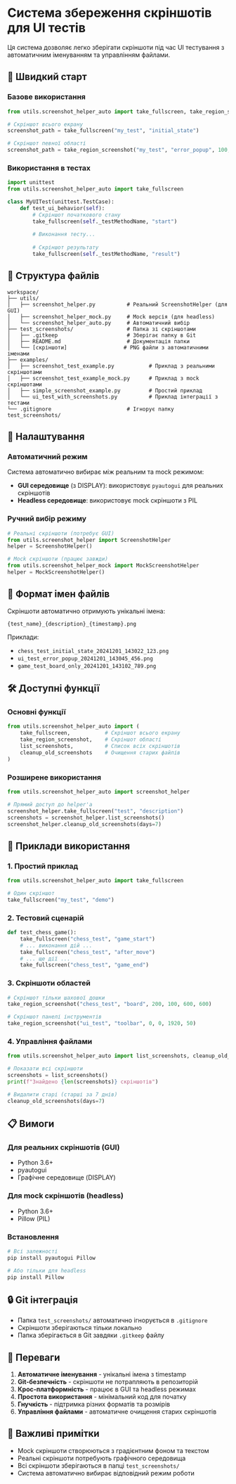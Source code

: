 # Система збереження скріншотів для UI тестів

Ця система дозволяє легко зберігати скріншоти під час UI тестування з автоматичним іменуванням та управлінням файлами.

## 🚀 Швидкий старт

### Базове використання

```python
from utils.screenshot_helper_auto import take_fullscreen, take_region_screenshot

# Скріншот всього екрану
screenshot_path = take_fullscreen("my_test", "initial_state")

# Скріншот певної області
screenshot_path = take_region_screenshot("my_test", "error_popup", 100, 100, 400, 300)
```

### Використання в тестах

```python
import unittest
from utils.screenshot_helper_auto import take_fullscreen

class MyUITest(unittest.TestCase):
    def test_ui_behavior(self):
        # Скріншот початкового стану
        take_fullscreen(self._testMethodName, "start")
        
        # Виконання тесту...
        
        # Скріншот результату
        take_fullscreen(self._testMethodName, "result")
```

## 📁 Структура файлів

```
workspace/
├── utils/
│   ├── screenshot_helper.py          # Реальний ScreenshotHelper (для GUI)
│   ├── screenshot_helper_mock.py     # Mock версія (для headless)
│   └── screenshot_helper_auto.py     # Автоматичний вибір
├── test_screenshots/                 # Папка зі скріншотами
│   ├── .gitkeep                      # Зберігає папку в Git
│   ├── README.md                     # Документація папки
│   └── [скріншоти]                  # PNG файли з автоматичними іменами
├── examples/
│   ├── screenshot_test_example.py           # Приклад з реальними скріншотами
│   ├── screenshot_test_example_mock.py      # Приклад з mock скріншотами
│   ├── simple_screenshot_example.py         # Простий приклад
│   └── ui_test_with_screenshots.py          # Приклад інтеграції з тестами
└── .gitignore                        # Ігнорує папку test_screenshots/
```

## 🔧 Налаштування

### Автоматичний режим

Система автоматично вибирає між реальним та mock режимом:

- **GUI середовище** (з DISPLAY): використовує `pyautogui` для реальних скріншотів
- **Headless середовище**: використовує mock скріншоти з PIL

### Ручний вибір режиму

```python
# Реальні скріншоти (потребує GUI)
from utils.screenshot_helper import ScreenshotHelper
helper = ScreenshotHelper()

# Mock скріншоти (працює завжди)
from utils.screenshot_helper_mock import MockScreenshotHelper
helper = MockScreenshotHelper()
```

## 📝 Формат імен файлів

Скріншоти автоматично отримують унікальні імена:

```
{test_name}_{description}_{timestamp}.png
```

Приклади:
- `chess_test_initial_state_20241201_143022_123.png`
- `ui_test_error_popup_20241201_143045_456.png`
- `game_test_board_only_20241201_143102_789.png`

## 🛠️ Доступні функції

### Основні функції

```python
from utils.screenshot_helper_auto import (
    take_fullscreen,           # Скріншот всього екрану
    take_region_screenshot,    # Скріншот області
    list_screenshots,          # Список всіх скріншотів
    cleanup_old_screenshots    # Очищення старих файлів
)
```

### Розширене використання

```python
from utils.screenshot_helper_auto import screenshot_helper

# Прямий доступ до helper'а
screenshot_helper.take_fullscreen("test", "description")
screenshots = screenshot_helper.list_screenshots()
screenshot_helper.cleanup_old_screenshots(days=7)
```

## 🧪 Приклади використання

### 1. Простий приклад

```python
from utils.screenshot_helper_auto import take_fullscreen

# Один скріншот
take_fullscreen("my_test", "demo")
```

### 2. Тестовий сценарій

```python
def test_chess_game():
    take_fullscreen("chess_test", "game_start")
    # ... виконання дій ...
    take_fullscreen("chess_test", "after_move")
    # ... ще дії ...
    take_fullscreen("chess_test", "game_end")
```

### 3. Скріншоти областей

```python
# Скріншот тільки шахової дошки
take_region_screenshot("chess_test", "board", 200, 100, 600, 600)

# Скріншот панелі інструментів
take_region_screenshot("ui_test", "toolbar", 0, 0, 1920, 50)
```

### 4. Управління файлами

```python
from utils.screenshot_helper_auto import list_screenshots, cleanup_old_screenshots

# Показати всі скріншоти
screenshots = list_screenshots()
print(f"Знайдено {len(screenshots)} скріншотів")

# Видалити старі (старші за 7 днів)
cleanup_old_screenshots(days=7)
```

## 📋 Вимоги

### Для реальних скріншотів (GUI)
- Python 3.6+
- pyautogui
- Графічне середовище (DISPLAY)

### Для mock скріншотів (headless)
- Python 3.6+
- Pillow (PIL)

### Встановлення

```bash
# Всі залежності
pip install pyautogui Pillow

# Або тільки для headless
pip install Pillow
```

## 🔒 Git інтеграція

- Папка `test_screenshots/` автоматично ігнорується в `.gitignore`
- Скріншоти зберігаються тільки локально
- Папка зберігається в Git завдяки `.gitkeep` файлу

## 🎯 Переваги

1. **Автоматичне іменування** - унікальні імена з timestamp
2. **Git-безпечність** - скріншоти не потрапляють в репозиторій
3. **Крос-платформність** - працює в GUI та headless режимах
4. **Простота використання** - мінімальний код для початку
5. **Гнучкість** - підтримка різних форматів та розмірів
6. **Управління файлами** - автоматичне очищення старих скріншотів

## 🚨 Важливі примітки

- Mock скріншоти створюються з градієнтним фоном та текстом
- Реальні скріншоти потребують графічного середовища
- Всі скріншоти зберігаються в папці `test_screenshots/`
- Система автоматично вибирає відповідний режим роботи